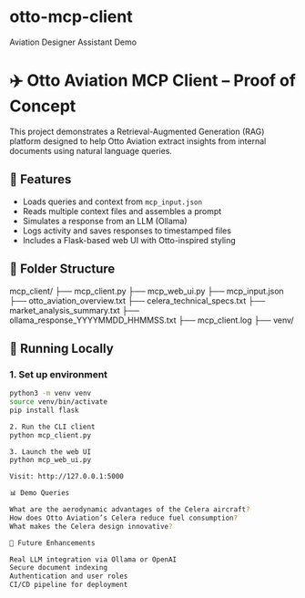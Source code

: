 # otto-mcp-client
Aviation Designer Assistant Demo

# ✈️ Otto Aviation MCP Client – Proof of Concept

This project demonstrates a Retrieval-Augmented Generation (RAG) platform designed to help Otto Aviation extract insights from internal documents using natural language queries.

## 🚀 Features

- Loads queries and context from `mcp_input.json`
- Reads multiple context files and assembles a prompt
- Simulates a response from an LLM (Ollama)
- Logs activity and saves responses to timestamped files
- Includes a Flask-based web UI with Otto-inspired styling

## 🧱 Folder Structure
mcp_client/
├── mcp_client.py
├── mcp_web_ui.py
├── mcp_input.json
├── otto_aviation_overview.txt
├── celera_technical_specs.txt
├── market_analysis_summary.txt
├── ollama_response_YYYYMMDD_HHMMSS.txt
├── mcp_client.log
├── venv/

## 🧪 Running Locally

### 1. Set up environment
```bash
python3 -m venv venv
source venv/bin/activate
pip install flask

2. Run the CLI client
python mcp_client.py

3. Launch the web UI
python mcp_web_ui.py

Visit: http://127.0.0.1:5000

📊 Demo Queries

What are the aerodynamic advantages of the Celera aircraft?
How does Otto Aviation’s Celera reduce fuel consumption?
What makes the Celera design innovative?

🧠 Future Enhancements

Real LLM integration via Ollama or OpenAI
Secure document indexing
Authentication and user roles
CI/CD pipeline for deployment

